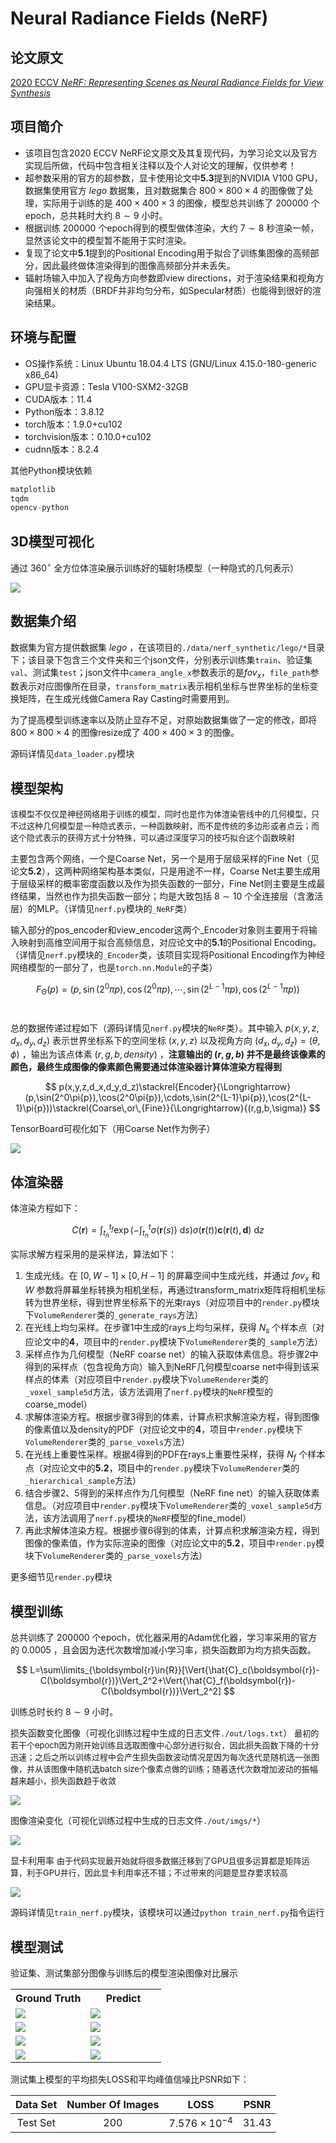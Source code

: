 # Neural Radiance Fields (NeRF)

## 论文原文

[2020 ECCV *NeRF: Representing Scenes as Neural Radiance Fields for View Synthesis*](https://github.com/mofashaoye/2020-ECCV-NeRF/blob/main/paper/NeRF.pdf) 

## 项目简介

* 该项目包含2020 ECCV NeRF论文原文及其复现代码，为学习论文以及官方实现后所做，代码中包含相关注释以及个人对论文的理解，仅供参考！
* 超参数采用的官方的超参数，显卡使用论文中**5.3**提到的NVIDIA V100 GPU，数据集使用官方 $lego$ 数据集，且对数据集合 $800\times800\times4$ 的图像做了处理，实际用于训练的是 $400\times400\times3$ 的图像，模型总共训练了 $200000$ 个epoch，总共耗时大约 $8\sim9$ 小时。
* 根据训练 $200000$ 个epoch得到的模型做体渲染，大约 $7\sim8$ 秒渲染一帧，显然该论文中的模型暂不能用于实时渲染。
* 复现了论文中**5.1**提到的Positional Encoding用于拟合了训练集图像的高频部分，因此最终做体渲染得到的图像高频部分并未丢失。
* 辐射场输入中加入了视角方向参数即view directions，对于渲染结果和视角方向强相关的材质（BRDF并非均匀分布，如Specular材质）也能得到很好的渲染结果。

## 环境与配置

* OS操作系统：Linux Ubuntu 18.04.4 LTS (GNU/Linux 4.15.0-180-generic x86_64)
* GPU显卡资源：Tesla V100-SXM2-32GB
* CUDA版本：11.4
* Python版本：3.8.12
* torch版本：1.9.0+cu102
* torchvision版本：0.10.0+cu102
* cudnn版本：8.2.4

其他Python模块依赖
```python
matplotlib
tqdm
opencv-python
```

## 3D模型可视化

通过 $360^{\circ}$ 全方位体渲染展示训练好的辐射场模型（一种隐式的几何表示）

<img src="https://github.com/mofashaoye/2020-ECCV-NeRF/blob/main/out/other_imgs/render.gif">

## 数据集介绍

数据集为官方提供数据集 $lego$ ，在该项目的`./data/nerf_synthetic/lego/*`目录下；该目录下包含三个文件夹和三个json文件，分别表示训练集`train`、验证集`val`、测试集`test`；json文件中`camera_angle_x`参数表示的是$fov_x$，`file_path`参数表示对应图像所在目录，`transform_matrix`表示相机坐标与世界坐标的坐标变换矩阵，在生成光线做Camera Ray Casting时需要用到。

为了提高模型训练速率以及防止显存不足，对原始数据集做了一定的修改，即将 $800\times800\times4$ 的图像resize成了 $400\times400\times3$ 的图像。

源码详情见`data_loader.py`模块

## 模型架构

<font size=2> 该模型不仅仅是神经网络用于训练的模型，同时也是作为体渲染管线中的几何模型，只不过这种几何模型是一种隐式表示，一种函数映射，而不是传统的多边形或者点云；而这个隐式表示的获得方式十分特殊，可以通过深度学习的技巧拟合这个函数映射 </font>

主要包含两个网络，一个是Coarse Net，另一个是用于层级采样的Fine Net（见论文**5.2**），这两种网络架构基本类似，只是用途不一样，Coarse Net主要生成用于层级采样的概率密度函数以及作为损失函数的一部分，Fine Net则主要是生成最终结果，当然也作为损失函数一部分；均是大致包括 $8\sim10$ 个全连接层（含激活层）的MLP。（详情见`nerf.py`模块的`_NeRF`类）

输入部分的pos_encoder和view_encoder这两个_Encoder对象则主要用于将输入映射到高维空间用于拟合高频信息，对应论文中的**5.1**的Positional Encoding。（详情见`nerf.py`模块的`_Encoder`类，该项目实现将Positional Encoding作为神经网络模型的一部分了，也是`torch.nn.Module`的子类）

$$
F_\Theta(p)=(p,\sin(2^0\pi{p}),\cos(2^0\pi{p}),\cdots,\sin(2^{L-1}\pi{p}),\cos(2^{L-1}\pi{p}))
$$ </br>

总的数据传递过程如下（源码详情见`nerf.py`模块的`NeRF`类）。其中输入 $p(x,y,z,d_x,d_y,d_z)$ 表示世界坐标系下的空间坐标 $(x,y,z)$ 以及视角方向 $(d_x,d_y,d_z)=(\theta,\phi)$ ，输出为该点体素 $(r,g,b,density)$ ，**注意输出的 $(r,g,b)$ 并不是最终该像素的颜色，最终生成图像的像素颜色需要通过体渲染器计算体渲染方程得到**

$$
p(x,y,z,d_x,d_y,d_z)\stackrel{Encoder}{\Longrightarrow}(p,\sin(2^0\pi{p}),\cos(2^0\pi{p}),\cdots,\sin(2^{L-1}\pi{p}),\cos(2^{L-1}\pi{p}))\stackrel{Coarse\,or\,{Fine}}{\Longrightarrow}{(r,g,b,\sigma)}
$$

TensorBoard可视化如下（用Coarse Net作为例子）

<img src="https://github.com/mofashaoye/2020-ECCV-NeRF/blob/main/out/other_imgs/nerf_model.png"> </img>

## 体渲染器

体渲染方程如下：

$$
C(\boldsymbol{r})=
\int_{t_n}^{t_f} 
\exp\big({-\int_{t_n}^{t} {\sigma(\boldsymbol{r}(s))}\ \mathrm{d}s}\big)
\sigma(\boldsymbol{r}(t))
\boldsymbol{c}(\boldsymbol{r}(t),\boldsymbol{d})
\ \mathrm{d}z
$$


实际求解方程采用的是采样法，算法如下：

1. 生成光线。在 $[0,W-1]\times[0,H-1]$ 的屏幕空间中生成光线，并通过 $fov_x$ 和 $W$ 参数将屏幕坐标转换为相机坐标，再通过transform_matrix矩阵将相机坐标转为世界坐标，得到世界坐标系下的光束rays（对应项目中的`render.py`模块下`VolumeRenderer`类的`_generate_rays`方法）
2. 在光线上均匀采样。在步骤1中生成的rays上均匀采样，获得 $N_s$ 个样本点（对应论文中的**4**，项目中的`render.py`模块下`VolumeRenderer`类的`_sample`方法）
3. 采样点作为几何模型（NeRF coarse net）的输入获取体素信息。将步骤2中得到的采样点（包含视角方向）输入到NeRF几何模型coarse net中得到该采样点的体素（对应项目中`render.py`模块下`VolumeRenderer`类的`_voxel_sample5d`方法，该方法调用了`nerf.py`模块的`NeRF`模型的coarse_model）
4. 求解体渲染方程。根据步骤3得到的体素，计算点积求解渲染方程，得到图像的像素值以及density的PDF（对应论文中的**4**，项目中`render.py`模块下`VolumeRenderer`类的`_parse_voxels`方法）
5. 在光线上重要性采样。根据4得到的PDF在rays上重要性采样，获得 $N_f$ 个样本点（对应论文中的**5.2**，项目中的`render.py`模块下`VolumeRenderer`类的`_hierarchical_sample`方法）
6. 结合步骤2、5得到的采样点作为几何模型（NeRF fine net）的输入获取体素信息。（对应项目中`render.py`模块下`VolumeRenderer`类的`_voxel_sample5d`方法，该方法调用了`nerf.py`模块的`NeRF`模型的fine_model）
7. 再此求解体渲染方程。根据步骤6得到的体素，计算点积求解渲染方程，得到图像的像素值，作为实际渲染的图像（对应论文中的**5.2**，项目中`render.py`模块下`VolumeRenderer`类的`_parse_voxels`方法）

更多细节见`render.py`模块

## 模型训练

总共训练了 $200000$ 个epoch，优化器采用的Adam优化器，学习率采用的官方的 $0.0005$ ，且会因为迭代次数增加减小学习率，损失函数即为均方损失函数。

$$
L=\sum\limits_{\boldsymbol{r}\in{R}}[\Vert{\hat{C}_c(\boldsymbol{r})-C(\boldsymbol{r})}\Vert_2^2+\Vert{\hat{C}_f(\boldsymbol{r})-C(\boldsymbol{r})}\Vert_2^2]
$$

训练总时长约 $8\sim9$ 小时。

损失函数变化图像（可视化训练过程中生成的日志文件`./out/logs.txt`）
<font size=2>最初的若干个epoch因为刚开始训练且选取图像中心部分进行拟合，因此损失函数下降的十分迅速；之后之所以训练过程中会产生损失函数波动情况是因为每次迭代是随机选一张图像，并从该图像中随机选batch size个像素点做的训练；随着迭代次数增加波动的振幅越来越小，损失函数趋于收敛</font>

<img src="https://github.com/mofashaoye/2020-ECCV-NeRF/blob/main/out/other_imgs/losses.gif"></img>

图像渲染变化（可视化训练过程中生成的日志文件`./out/imgs/*`）

<img src="https://github.com/mofashaoye/2020-ECCV-NeRF/blob/main/out/other_imgs/train_img.gif"></img>

显卡利用率
<font size=2>由于代码实现最开始就将很多数据迁移到了GPU且很多运算都是矩阵运算，利于GPU并行，因此显卡利用率还不错；不过带来的问题是显存要求较高</font>

<img src="https://github.com/mofashaoye/2020-ECCV-NeRF/blob/main/out/other_imgs/gpu.png"> </img>

源码详情见`train_nerf.py`模块，该模块可以通过`python train_nerf.py`指令运行

## 模型测试

验证集、测试集部分图像与训练后的模型渲染图像对比展示
<table>
<tr>
    <th>Ground Truth</th> <th>Predict</th>
</tr>
<tr>
<td width=50%><img src="https://github.com/mofashaoye/2020-ECCV-NeRF/blob/main/data/nerf_synthetic/lego/test/r_0.png"></td><td width=50%><img src="https://github.com/mofashaoye/2020-ECCV-NeRF/blob/main/out/other_imgs/test_0.png"> </td>
</tr>
<tr>
<td width=50%><img src="https://github.com/mofashaoye/2020-ECCV-NeRF/blob/main/data/nerf_synthetic/lego/val/r_3.png"></td><td width=50%><img src="https://github.com/mofashaoye/2020-ECCV-NeRF/blob/main/out/other_imgs/render_val_r_3.png"> </td>
</tr>
<tr>
<td width=50%><img src="https://github.com/mofashaoye/2020-ECCV-NeRF/blob/main/data/nerf_synthetic/lego/val/r_9.png"></td><td width=50%><img src="https://github.com/mofashaoye/2020-ECCV-NeRF/blob/main/out/other_imgs/render_val_r_9.png"> </td>
</tr>
<tr>
<td width=50%><img src="https://github.com/mofashaoye/2020-ECCV-NeRF/blob/main/data/nerf_synthetic/lego/val/r_0.png"></td><td width=50%><img src="https://github.com/mofashaoye/2020-ECCV-NeRF/blob/main/out/other_imgs/render_val_r_0.png"> </td>
</tr>
</table>

测试集上模型的平均损失LOSS和平均峰值信噪比PSNR如下：

|  Data Set   | Number Of Images  |  LOSS   | PSNR  |
|  :----:  | :----:  |  :----:  | :----:  |
| Test Set | $200$ | $7.576\times{10^{-4}}$  | $31.43$ |
